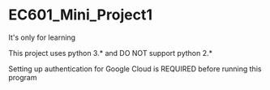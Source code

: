 # EC601_Mini_Project1

It's only for learning

This project uses python 3.* and DO NOT support python 2.*

Setting up authentication for Google Cloud is REQUIRED before running this program
